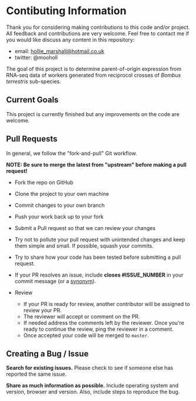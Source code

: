 # Contibuting Information

Thank you for considering making contributions to this code and/or project. All feedback and contributions are very welcome. Feel free to contact me if you would like discuss any content in this repository: </br>
- email: hollie_marshall@hotmail.co.uk
- twitter: @mooholl 

The goal of this project is to determine parent-of-origin expression from RNA-seq data of workers generated from reciprocol crosses of <i>Bombus terrestris</i> sub-species.


## Current Goals
This project is currently finished but any improvements on the code are welcome.

## Pull Requests

In general, we follow the "fork-and-pull" Git workflow.

**NOTE: Be sure to merge the latest from "upstream" before making a pull request!**

- Fork the repo on GitHub
- Clone the project to your own machine
- Commit changes to your own branch
- Push your work back up to your fork
- Submit a Pull request so that we can review your changes


- Try not to pollute your pull request with unintended changes and keep them simple and small. If possible, squash your commits.
- Try to share how your code has been tested before submitting a pull request.
- If your PR resolves an issue, include **closes #ISSUE_NUMBER** in your commit message (or a [synonym](https://help.github.com/articles/closing-issues-via-commit-messages)).
- Review
    - If your PR is ready for review, another contributor will be assigned to review your PR.
    - The reviewer will accept or comment on the PR.
    - If needed address the comments left by the reviewer. Once you're ready to continue the review, ping the reviewer in a comment.
    - Once accepted your code will be merged to `master`.


## Creating a Bug / Issue 

**Search for existing issues.** Please check to see if someone else has reported the same issue.

**Share as much information as possible.** Include operating system and version, browser and version. Also, include steps to reproduce the bug.
